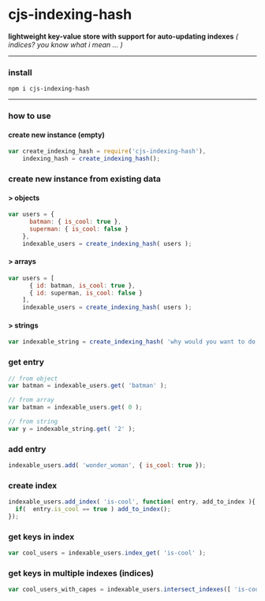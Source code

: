 # cjs-indexing-hash
**lightweight key-value store with support for auto-updating indexes** *( indices? you know what i mean ... )*

---

### install
`npm i cjs-indexing-hash`

---

### how to use

#### create new instance (empty)
```js
var create_indexing_hash = require('cjs-indexing-hash'),
    indexing_hash = create_indexing_hash();
```

### create new instance from existing data
#### > objects
```js
var users = {
      batman: { is_cool: true },
      superman: { is_cool: false }
    },
    indexable_users = create_indexing_hash( users );
```
#### > arrays
```js
var users = [
      { id: batman, is_cool: true },
      { id: superman, is_cool: false }
    ],
    indexable_users = create_indexing_hash( users );
```
#### > strings
```js
var indexable_string = create_indexing_hash( 'why would you want to do this? who cares! it works!!!' );
```

### get entry
```js
// from object
var batman = indexable_users.get( 'batman' );

// from array
var batman = indexable_users.get( 0 );

// from string
var y = indexable_string.get( '2' );
```
### add entry
```js
indexable_users.add( 'wonder_woman', { is_cool: true });
```

### create index
```js
indexable_users.add_index( 'is-cool', function( entry, add_to_index ){
  if(  entry.is_cool == true ) add_to_index();
});
```

### get keys in index
```js
var cool_users = indexable_users.index_get( 'is-cool' );
```

### get keys in multiple indexes (indices)
```js
var cool_users_with_capes = indexable_users.intersect_indexes([ 'is-cool', 'has-cape' ]);
```
